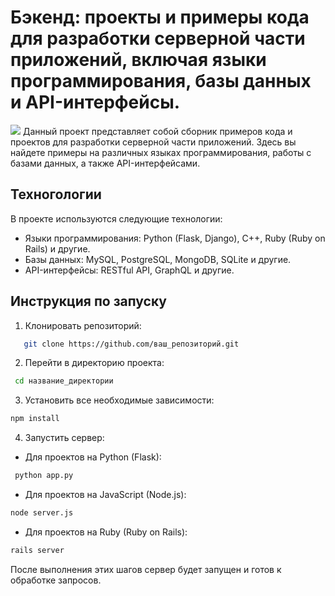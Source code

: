 # Бэкенд: проекты и примеры кода для разработки серверной части приложений, включая языки программирования, базы данных и API-интерфейсы.
![](https://media.proglib.io/wp-uploads/2018/06/backend-dev-2018.jpg)
Данный проект представляет собой сборник примеров кода и проектов для разработки серверной части приложений. Здесь вы найдете примеры на различных языках программирования, работы с базами данных, а также API-интерфейсами.
## Техногологии
В проекте используются следующие технологии:
- Языки программирования: Python (Flask, Django), C++, Ruby (Ruby on Rails) и другие.
- Базы данных: MySQL, PostgreSQL, MongoDB, SQLite и другие.
- API-интерфейсы: RESTful API, GraphQL и другие.
## Инструкция по запуску
1. Клонировать репозиторий:
```bash
   git clone https://github.com/ваш_репозиторий.git
```
2. Перейти в директорию проекта:
```bash
 cd название_директории
```
3. Установить все необходимые зависимости:
```bash
npm install
```
4. Запустить сервер:
- Для проектов на Python (Flask):
```bash
 python app.py
```
- Для проектов на JavaScript (Node.js):  
```bash
node server.js
```
- Для проектов на Ruby (Ruby on Rails):
```bash
rails server
```
После выполнения этих шагов сервер будет запущен и готов к обработке запросов.
